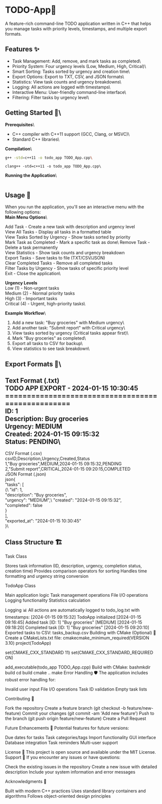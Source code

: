 # TODO-App📝
A feature-rich command-line TODO application written in C++ that helps you manage tasks with priority levels, timestamps, and multiple export formats.

## Features ✨

- Task Management: Add, remove, and mark tasks as completed\
- Priority System: Four urgency levels (Low, Medium, High, Critical)\
- Smart Sorting: Tasks sorted by urgency and creation time\
- Export Options: Export to TXT, CSV, and JSON formats\
- Statistics: View task counts and urgency breakdowns\
- Logging: All actions are logged with timestamps\
- Interactive Menu: User-friendly command-line interface\
- Filtering: Filter tasks by urgency level\

## Getting Started 🚀\
**Prerequisites**\
- C++ compiler with C++11 support (GCC, Clang, or MSVC)\
- Standard C++ libraries\

**Compilation**\
```bash # Using g++ (recommended)\
g++ -std=c++11 -o todo_app TODO_App.cpp\
```
```Or using clang++\
clang++ -std=c++11 -o todo_app TODO_App.cpp\
```
**Running the Application**\
```bash./todo_app\
```
## Usage 📖
When you run the application, you'll see an interactive menu with the following options:\
**Main Menu Options**\

Add Task - Create a new task with description and urgency level\
View All Tasks - Display all tasks in a formatted table\
View Tasks Sorted by Urgency - Show tasks sorted by priority\
Mark Task as Completed - Mark a specific task as done\\
Remove Task - Delete a task permanently\
View Statistics - Show task counts and urgency breakdown\
Export Tasks - Save tasks to file (TXT/CSV/JSON)\
Clear Completed Tasks - Remove all completed tasks\
Filter Tasks by Urgency - Show tasks of specific priority level\
Exit - Close the application\

**Urgency Levels**\
Low (1) - Non-urgent tasks\
Medium (2) - Normal priority tasks\
High (3) - Important tasks\
Critical (4) - Urgent, high-priority tasks\

**Example Workflow**\
1. Add a new task: "Buy groceries" with Medium urgency\
2. Add another task: "Submit report" with Critical urgency\
3. View tasks sorted by urgency (Critical tasks appear first)\
4. Mark "Buy groceries" as completed\
5. Export all tasks to CSV for backup\
6. View statistics to see task breakdown\

## Export Formats 📄\
Text Format (.txt)\
TODO APP EXPORT - 2024-01-15 10:30:45\
==================================================\
ID: 1\
Description: Buy groceries\
Urgency: MEDIUM\
Created: 2024-01-15 09:15:32\
Status: PENDING\
------------------------------
CSV Format (.csv)\
csvID,Description,Urgency,Created,Status\
1,"Buy groceries",MEDIUM,2024-01-15 09:15:32,PENDING\
2,"Submit report",CRITICAL,2024-01-15 09:20:15,COMPLETED\
JSON Format (.json)\
json{\
  "tasks": [\
    {\\
      "id": 1,\
      "description": "Buy groceries",\
      "urgency": "MEDIUM",\\
      "created": "2024-01-15 09:15:32",\
      "completed": false\
    }\
  ],\
  "exported_at": "2024-01-15 10:30:45"\
}\

## Class Structure 🏗️
Task Class

Stores task information (ID, description, urgency, completion status, creation time)
Provides comparison operators for sorting
Handles time formatting and urgency string conversion

TodoApp Class

Main application logic
Task management operations
File I/O operations
Logging functionality
Statistics calculation

Logging 📊
All actions are automatically logged to todo_log.txt with timestamps:
[2024-01-15 09:15:32] TodoApp initialized
[2024-01-15 09:16:45] Added task [ID: 1] "Buy groceries" [MEDIUM]
[2024-01-15 09:18:20] Completed task [ID: 1] "Buy groceries"
[2024-01-15 09:20:10] Exported tasks to CSV: tasks_backup.csv
Building with CMake (Optional) 🔧
Create a CMakeLists.txt file:
cmakecmake_minimum_required(VERSION 3.10)
project(TodoApp)

set(CMAKE_CXX_STANDARD 11)
set(CMAKE_CXX_STANDARD_REQUIRED ON)

add_executable(todo_app TODO_App.cpp)
Build with CMake:
bashmkdir build
cd build
cmake ..
make
Error Handling 🛡️
The application includes robust error handling for:

Invalid user input
File I/O operations
Task ID validation
Empty task lists

Contributing 🤝

Fork the repository
Create a feature branch (git checkout -b feature/new-feature)
Commit your changes (git commit -am 'Add new feature')
Push to the branch (git push origin feature/new-feature)
Create a Pull Request

Future Enhancements 🔮
Potential features for future versions:

Due dates for tasks
Task categories/tags
Import functionality
GUI interface
Database integration
Task reminders
Multi-user support

License 📄
This project is open source and available under the MIT License.
Support 💬
If you encounter any issues or have questions:

Check the existing issues in the repository
Create a new issue with detailed description
Include your system information and error messages

Acknowledgments 🙏

Built with modern C++ practices
Uses standard library containers and algorithms
Follows object-oriented design principles
